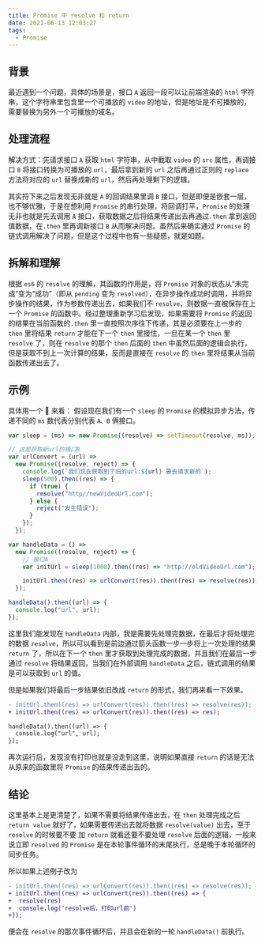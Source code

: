 ```yaml
---
title: Promise 中 resolve 和 return
date: 2021-06-13 12:03:27
tags:
  - Promise
---
```


## 背景

最近遇到一个问题，具体的场景是，接口 `A` 返回一段可以让前端渲染的 `html` 字符串，这个字符串里包含里一个可播放的 `video` 的地址，但是地址是不可播放的，需要替换为另外一个可播放的域名。

## 处理流程

解决方式：先请求接口 `A` 获取 `html` 字符串，从中截取 `video` 的 `src` 属性，再调接口 `B` 将接口转换为可播放的 `url`，最后拿到新的 `url` 之后再通过正则的 `replace` 方法将对应的 `url` 替换成新的 `url`，然后再处理剩下的逻辑。

其实捋下来之后发现无非就是 `A` 的回调结果里调 `B` 接口，但是即便是嵌套一层，也不够优雅，于是在想利用 `Promise` 的串行处理，将回调打平，`Promise` 的处理无非也就是先去调用 `A` 接口，获取数据之后将结果传递出去再通过`.then` 拿到返回值数据，在`.then` 里再调新接口 `B` 从而解决问题。虽然后来确实通过 `Promise` 的链式调用解决了问题，但是这个过程中也有一些疑惑，就是如题。

## 拆解和理解

根据 `es6` 的 `resolve` 的理解，其函数的作用是，将 `Promise` 对象的状态从“未完成”变为“成功”（即从 `pending` 变为 `resolved`），在异步操作成功时调用，并将异步操作的结果，作为参数传递出去，如果我们不 `resolve`，则数据一直被保存在上一个 `Promise` 的函数中。经过整理重新学习后发现，如果需要将 `Promise` 的返回的结果在当前函数的`.then` 里一直按照次序往下传递，其是必须要在上一步的 `then` 里将结果 `return` 才能在下一个 `then` 里接住，一旦在某一个 `then` 里 `resolve` 了，则在 `resolve` 的那个 `then` 后面的 `then` 中虽然后面的逻辑会执行，但是获取不到上一次计算的结果，反而是直接在 `resolve` 的 `then` 里将结果从当前函数传递出去了。

## 示例

具体用一个 🌰 来看：
假设现在我们有一个 `sleep` 的 `Promise` 的模拟异步方法，传递不同的 `ms` 数代表分别代表 `A、B` 俩接口。

```js
var sleep = (ms) => new Promise((resolve) => setTimeout(resolve, ms));

// 这是获取新url的接口B
var urlConvert = (url) =>
  new Promise((resolve, reject) => {
    console.log(`我们现在获取到了旧的url:${url} 要去请求新的`);
    sleep(500).then((res) => {
      if (true) {
        resolve("http//newVideoUrl.com");
      } else {
        reject("发生错误");
      }
    });
  });

var handleData = () =>
  new Promise((resolve, reject) => {
    // 接口A
    var initUrl = sleep(1000).then((res) => "http://oldVideoUrl.com");

    initUrl.then((res) => urlConvert(res)).then((res) => resolve(res));
  });

handleData().then((url) => {
  console.log("url", url);
});
```

这里我们能发现在 `handleData` 内部，我是需要先处理完数据，在最后才将处理完的数据 `resolve`，所以可以看到是前边通过箭头函数一步一步将上一次处理的结果 `return` 了，所以在下一个 `then` 里才获取到处理完成的数据，并且我们在最后一步通过 `resolve` 将结果返回，当我们在外部调用 `handleData` 之后，链式调用的结果是可以获取到 `url` 的值。

但是如果我们将最后一步结果依旧改成 `return` 的形式，我们再来看一下效果。

```diff
- initUrl.then((res) => urlConvert(res)).then((res) => resolve(res));
+ initUrl.then((res) => urlConvert(res)).then((res) => res);

handleData().then((url) => {
  console.log("url", url);
});
```

再次运行后，发现没有打印也就是没走到这里，说明如果直接 `return` 的话是无法从原来的函数里将 `Promise` 的结果传递出去的。

## 结论

这里基本上是更清楚了，如果不需要将结果传递出去，在 `then` 处理完成之后 `return value` 就好了，如果需要传递出去就将数据 `resolve(value)` 出去，至于 `resolve` 的时候要不要 加 `return` 就看还要不要处理 `resolve` 后面的逻辑，一般来说立即 `resolved` 的 `Promise` 是在本轮事件循环的末尾执行，总是晚于本轮循环的同步任务。

所以如果上述例子改为

```diff
- initUrl.then((res) => urlConvert(res)).then((res) => resolve(res));
+ initUrl.then((res) => urlConvert(res)).then((res) => {
+  resolve(res)
+  console.log('resolve后，打印url前')
+});
```

便会在 `resolve` 的那次事件循环后，并且会在新的一轮 `handleData()` 前执行。
